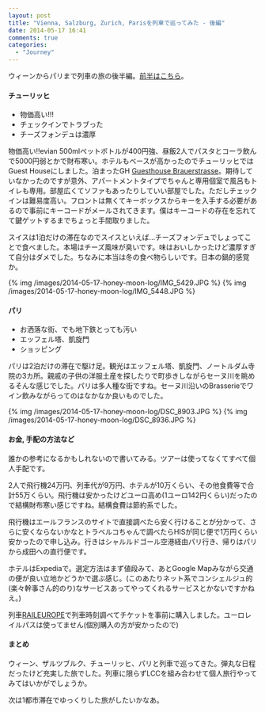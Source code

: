 ```yaml
---
layout: post
title: "Vienna, Salzburg, Zurich, Parisを列車で巡ってみた - 後編"
date: 2014-05-17 16:41
comments: true
categories: 
  - "Journey"
---
```


ウィーンからパリまで列車の旅の後半編。[前半はこちら](/blog/2014/05/17/vienna-salzburg/)。

<!-- more -->


#### チューリッヒ

* 物価高い!!!
* チェックインでトラブった
* チーズフォンデュは濃厚

物価高い!!evian 500mlペットボトルが400円強、昼飯2人でパスタとコーラ飲んで5000円弱とかで財布寒い。ホテルもベースが高かったのでチューリッヒではGuest Houseにしました。泊まったGH [Guesthouse Brauerstrasse](http://www.expedia.co.jp/Zurich-Hotels-Guesthouse-Brauerstrasse.h4623034.Hotel-Information)。期待していなかったのですが意外、アパートメントタイプでちゃんと専用個室で風呂もトイレも専用。部屋広くてソファもあったりしていい部屋でした。ただしチェックインは難易度高い。フロントは無くてキーボックスからキーを入手する必要があるので事前にキーコードがメールされてきます。僕はキーコードの存在を忘れてて鍵ゲットするまでちょっと手間取りました。

スイスは1泊だけの滞在なのでスイスといえば...チーズフォンデュでしょってことで食べました。本場はチーズ風味が臭いです。味はおいしかったけど濃厚すぎて自分はダメでした。ちなみに本当は冬の食べ物らしいです。日本の鍋的感覚か。

{% img /images/2014-05-17-honey-moon-log/IMG_5429.JPG %}
{% img /images/2014-05-17-honey-moon-log/IMG_5448.JPG %}

#### パリ

* お洒落な街、でも地下鉄とっても汚い
* エッフェル塔、凱旋門
* ショッピング

パリは2泊だけの滞在で駆け足。観光はエッフェル塔、凱旋門、ノートルダム寺院の3カ所。親戚の子供の洋服土産を探したりで町歩きしながらセーヌ川を眺めるそんな感じでした。パリは多人種な街ですね。セーヌ川沿いのBrasserieでワイン飲みながらってのはなかなか良いものでした。

{% img /images/2014-05-17-honey-moon-log/DSC_8903.JPG %}
{% img /images/2014-05-17-honey-moon-log/DSC_8936.JPG %}

#### お金, 手配の方法など

誰かの参考になるかもしれないので書いてみる。ツアーは使ってなくてすべて個人手配です。

2人で飛行機24万円、列車代が9万円、ホテルが10万くらい、その他食費等で合計55万くらい。飛行機は安かったけどユーロ高め(1ユーロ142円くらい)だったので結構財布寒い感じですね。結構食費は節約系でした。

飛行機はエールフランスのサイトで直接調べたら安く行けることが分かって、さらに安くならないかなとトラベルコちゃんで調べたらHISが同じ便で1万円くらい安かったので申し込み。行きはシャルルドゴール空港経由パリ行き、帰りはパリから成田への直行便です。

ホテルはExpediaで。選定方法はまず値段みて、あとGoogle Mapみながら交通の便が良い立地かどうかで選ぶ感じ。(このあたりネット系でコンシェルジュ的(楽々幹事さん的のり)なサービスあってやってくれるサービスとかないですかねえ。)

列車[RAILEUROPE](http://www.raileurope.com/index.html)で列車時刻調べてチケットを事前に購入しました。ユーロレイルパスは使ってません(個別購入の方が安かったので)



#### まとめ

ウィーン、ザルツブルク、チューリッヒ、パリと列車で巡ってきた。弾丸な日程だったけど充実した旅でした。列車に限らずLCCを組み合わせて個人旅行やってみてはいかがでしょうか。

次は1都市滞在でゆっくりした旅がしたいかなあ。

